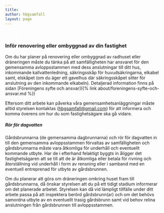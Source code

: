 ```yaml
---
title:  
author: hbgsamfall
layout: page
---
```


<span style="color: #ffffff;"># Blank</span>
### Inför renovering eller ombyggnad av din fastighet  
Om du har planer på renovering eller ombyggnad av radhuset eller dräneringen måste du tänka på att samfälligheten har ansvaret för den gemensamma avloppsstammen med dess anslutningar till ditt hus, inkommande kallvattenledning, säkringsskåp för huvudsäkringarna, elkabel samt, elskåpet (om du äger ett gavelhus där säkringsskåpet sitter för anslutning av den inkommande elkabeln). Detaljerad information finns på sidan [Föreningens syfte och ansvar]({% link about/foreningens-syfte-och-ansvar.md %})  

Eftersom ditt arbete kan påverka våra gemensamhetsanläggningar måste alltid styrelsen kontaktas (hbgsamfall@gmail.com) för att informera och komma överens om hur du som fastighetsägare ska gå vidare.

##### Rör för dagvatten  
Gårdsbrunnarna (de gemensamma dagbrunnarna) och rör för dagvatten in till den gemensamma avloppsstammen förvaltas av samfälligheten och gårdsbrunnarna måste vara åtkomliga för underhåll och eventuellt kommande utbyte. Har de i efterhand felaktigt byggts in åligger det fastighetsägaren att se till att de är åtkomliga eller betala för rivning och återställning vid underhåll i form av rensning eller i samband med en eventuell entreprenad för utbyte av gårdsbrunnen.  

Om du planerar att göra om dräneringen omkring huset fram till gårdsbrunnarna, då önskar styrelsen att du på ett tidigt stadium informerar om det planerade arbetet. Styrelsen kan då vid lämpligt tillfälle under ditt arbete passa på att inspektera berörd gårdsbrunn(ar) och om det behövs samordna utbyte av en eventuellt trasig gårdsbrunn samt vid behov relina anslutningen från gårdsbrunnen till avloppsstammen.

